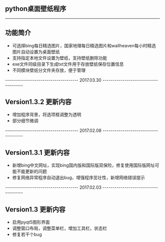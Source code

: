 ## python桌面壁纸程序


--------------------------------------------------------------------------------------
## 功能简介

* 可选择bing每日精选图片，国家地理每日精选图片和wallheaven每小时精选图片自动设置为桌面壁纸
* 支持指定本地文件设置为壁纸，支持壁纸删除功能
* exe文件同级目录下生成txt文件用于存放壁纸保存位置信息
* 不同模块壁纸分文件夹存放，便于管理


------------------------------------- 2017.03.30 -------------------------------------
## Version1.3.2 更新内容

* 增加程序背景，将选项框调整为透明
* 部分细节微调


------------------------------------- 2017.02.08 -------------------------------------
## Version1.3.1 更新内容

* 新增bing中文网址，实现bing国内版和国际版双保险，修复使用国际版网址可能不能更新的问题
* 修复网络异常程序自动退出bug，增强程序茁壮性，新增网络错误提示


------------------------------------- 2017.02.03 -------------------------------------

## Version1.3 更新内容

* 启用pyqt5图形界面
* 调整窗口布局，调整菜单栏，增加工具栏，状态栏
* 修复若干个bug
